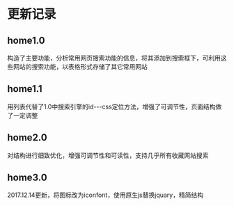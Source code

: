 # 更新记录
## home1.0
构造了主要功能，分析常用网页搜索功能的信息，将其添加到搜索框下，可利用这些网站的搜索功能，以表格形式存储了其它常用网站
## home1.1
用列表代替了1.0中搜索引擎的id---css定位方法，增强了可调节性，页面结构做了一定调整
## home2.0
对结构进行细致优化，增强可调节性和可读性，支持几乎所有收藏网站搜索

## home3.0

2017.12.14更新，将图标改为iconfont，使用原生js替换jquary，精简结构